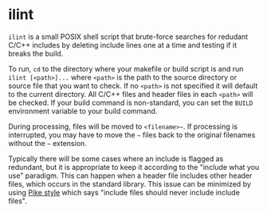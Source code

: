 ilint
=====

`ilint` is a small POSIX shell script that brute-force searches for
redudant C/C++ includes by deleting include lines one at a time and testing
if it breaks the build.

To run, `cd` to the directory where your makefile or build script is and run
`ilint [<path>]...` where `<path>` is the path to the source directory or
source file that you want to check.
If no `<path>` is not specified it will default to the current directory.
All C/C++ files and header files in each `<path>` will be checked.
If your build command is non-standard, you can set the `BUILD` environment
variable to your build command.

During processing, files will be moved to `<filename>~`.
If processing is interrupted, you may have to move the `~` files back to
the original filenames without the `~` extension.

Typically there will be some cases where an include is flagged as redundant,
but it is appropriate to keep it according to the "include what you use"
paradigm. This can happen when a header file includes other header files, which
occurs in the standard library. This issue can be minimized by using
[Pike style](https://www.lysator.liu.se/c/pikestyle.html) which says
"include files should never include include files".
